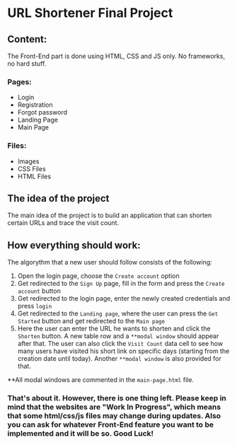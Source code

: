 # URL Shortener Final Project

## Content:
The Front-End part is done using HTML, CSS and JS only. No frameworks, no hard stuff.

### Pages:

- Login
- Registration
- Forgot password 
- Landing Page
- Main Page

### Files:

- Images
- CSS Files
- HTML Files

## The idea of the project

The main idea of the project is to build an application that can shorten certain URLs and trace the visit count. 

## How everything should work: 
The algorythm that a new user should follow consists of the following:

1) Open the login page, choose the `Create account` option
2) Get redirected to the `Sign Up` page, fill in the form and press the `Create account` button
3) Get redirected to the login page, enter the newly created credentials and press `login`
4) Get redirected to the `Landing page`, where the user can press the `Get Started` button and get redirected to the `Main page`
5) Here the user can enter the URL he wants to shorten and click the `Shorten` button. A new table row and a `**modal window` should appear after that. The user can also click the `Visit Count` data cell to see how many users have visited his short link on specific days (starting from the creation date until today). Another `**modal window` is also provided for that.

**All modal windows are commented in the `main-page.html` file.

### That's about it. However, there is one thing left. Please keep in mind that the websites are "Work In Progress", which means that some html/css/js files may change during updates. Also you can ask for whatever Front-End feature you want to be implemented and it will be so. Good Luck! 
